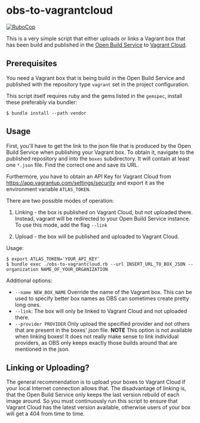 # obs-to-vagrantcloud

[![RuboCop](https://github.com/dcermak/obs-to-vagrantcloud/actions/workflows/rubocop.yml/badge.svg)](https://github.com/dcermak/obs-to-vagrantcloud/actions/workflows/rubocop.yml)

This is a very simple script that either uploads or links a Vagrant box that has
been build and published in the [Open Build
Service](https://openbuildservice.org/) to [Vagrant
Cloud](https://app.vagrantup.com/).


## Prerequisites

You need a Vagrant box that is being build in the Open Build Service and
published with the repository type `vagrant` set in the project configuration.

This script itself requires ruby and the gems listed in the `gemspec`, install
these preferably via bundler:
```ShellSession
$ bundle install --path vendor
```

## Usage

First, you'll have to get the link to the json file that is produced by the Open
Build Service when publishing your Vagrant box. To obtain it, navigate to the
published repository and into the `boxes` subdirectory. It will contain at least
one `*.json` file. Find the correct one and save its URL.

Furthermore, you have to obtain an API Key for Vagrant Cloud from
https://app.vagrantup.com/settings/security and export it as the environment
variable `ATLAS_TOKEN`.

There are two possible modes of operation:
1. Linking - the box is published on Vagrant Cloud, but not uploaded there.
   Instead, vagrant will be redirected to your Open Build Service instance.
   To use this mode, add the flag `--link`

2. Upload - the box will be published and uploaded to Vagrant Cloud.

Usage:
```ShellSession
$ export ATLAS_TOKEN='YOUR_API_KEY'
$ bundle exec ./obs-to-vagrantcloud.rb --url INSERT_URL_TO_BOX_JSON --organization NAME_OF_YOUR_ORGANIZATION
```

Additional options:
- `--name NEW_BOX_NAME` Override the name of the Vagrant box.
  This can be used to specify better box names as OBS can sometimes create pretty long ones.
- `--link`: The box will only be linked to Vagrant Cloud and not uploaded there.
- `--provider PROVIDER` Only upload the specified provider and not others that
  are present in the boxes' json file.
  **NOTE** This option is not available when linking boxes! It does not really
  make sense to link individual providers, as OBS only keeps exactly those
  builds around that are mentioned in the json.

## Linking or Uploading?

The general recommendation is to upload your boxes to Vagrant Cloud if your
local Internet connection allows that. The disadvantage of linking is, that the
Open Build Service only keeps the last version rebuild of each image around. So
you must continuously run this script to ensure that Vagrant Cloud has the
latest version available, otherwise users of your box will get a 404 from time
to time.
